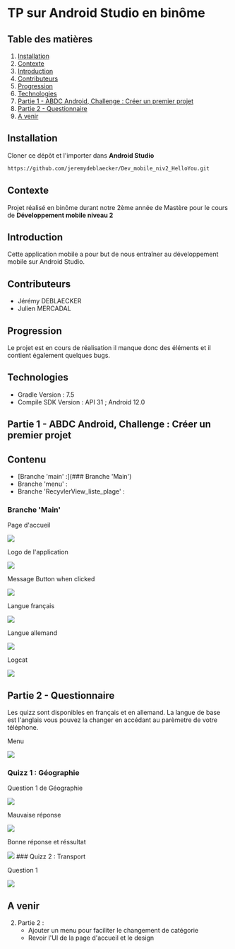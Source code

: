 # TP sur Android Studio en binôme  

## Table des matières

1. [Installation](#Installation)
2. [Contexte](#Contexte)
3. [Introduction](#Introduction)
4. [Contributeurs](#Contributeurs)
4. [Progression](#Progression)
5. [Technologies](#Technologies)  
6. [Partie 1 - ABDC Android, Challenge : Créer un premier projet](#partie-1---abdc-android-challenge--créer-un-premier-projet)  
7. [Partie 2 - Questionnaire](#partie-2---questionnaire)  
8. [A venir](#a-venir)  


## Installation
Cloner ce dépôt et l'importer dans  **Android Studio**
```bash
https://github.com/jeremydeblaecker/Dev_mobile_niv2_HelloYou.git  
```  
## Contexte  
Projet réalisé en binôme durant notre 2ème année de Mastère pour le cours de **Développement mobile niveau 2**

## Introduction

Cette application mobile a pour but de nous entraîner au développement mobile sur Android Studio.  


## Contributeurs 

* Jérémy DEBLAECKER   
* Julien MERCADAL  

## Progression
Le projet est en cours de réalisation il manque donc des éléments et il contient également quelques bugs.  

## Technologies

* Gradle Version : 7.5  
* Compile SDK Version : API 31 ; Android 12.0  

## Partie 1 - ABDC Android, Challenge : Créer un premier projet  

## Contenu  
* [Branche 'main' :](### Branche 'Main')  
* Branche 'menu' :
* Branche 'RecyvlerView_liste_plage' :  
### Branche 'Main'
<p>Page d'accueil </p>
<img src="https://github.com/jeremydeblaecker/Dev_mobile_niv2_HelloYou/blob/main/Images/main.JPG"/>
<br>
<p>Logo de l'application</p>
<img src="https://github.com/jeremydeblaecker/Dev_mobile_niv2_HelloYou/blob/main/Images/logo%20app.JPG"/>
<br>
<p>Message Button when clicked</p>
<img src="https://github.com/jeremydeblaecker/Dev_mobile_niv2_HelloYou/blob/main/Images/button_clicked.JPG"/>
<br>
<p>Langue français</p>
<img src="https://github.com/jeremydeblaecker/Dev_mobile_niv2_HelloYou/blob/main/Images/fr.JPG"/>
<br>
<p>Langue allemand</p>
<img src="https://github.com/jeremydeblaecker/Dev_mobile_niv2_HelloYou/blob/main/Images/de.JPG"/>
<br>
<p>Logcat</p>
<img src="https://github.com/jeremydeblaecker/Dev_mobile_niv2_HelloYou/blob/main/Images/logcat.JPG"/>  

## Partie 2 - Questionnaire  
Les quizz sont disponibles en français et en allemand. La langue de base est l'anglais vous pouvez la changer en accédant au parèmetre de votre téléphone.  
<p>Menu</p>
<img src="https://github.com/jeremydeblaecker/Dev_mobile_niv2_HelloYou/blob/main/Images/menu_quizzs.JPG"/>  

### Quizz 1 : Géographie  
<p>Question 1 de Géographie</p>  
<img src="hhttps://github.com/jeremydeblaecker/Dev_mobile_niv2_HelloYou/blob/main/Images/q1_geo.JPG"/>  
<p>Mauvaise réponse</p>  
<img src="https://github.com/jeremydeblaecker/Dev_mobile_niv2_HelloYou/blob/main/Images/bad_answer.JPG"/>  
<p>Bonne réponse et réssultat</p>  
<img src="https://github.com/jeremydeblaecker/Dev_mobile_niv2_HelloYou/blob/main/Images/good_answer_result.JPG"/>  
### Quizz 2 : Transport  
<p>Question 1</p>
<img src="https://github.com/jeremydeblaecker/Dev_mobile_niv2_HelloYou/blob/main/Images/q1.JPG"/>  

## A venir  
2. Partie 2 :  
    * Ajouter un menu pour faciliter le changement de catégorie  
    * Revoir l'UI de la page d'accueil et le design
